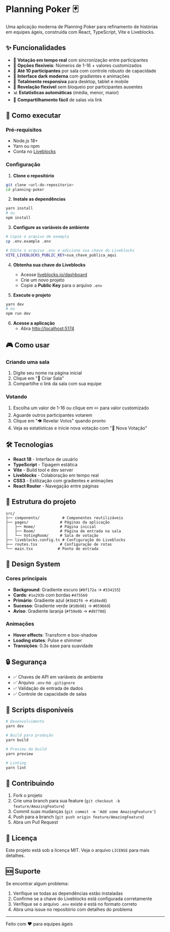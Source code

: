 # Planning Poker 🃏

Uma aplicação moderna de Planning Poker para refinamento de histórias em equipes ágeis, construída com React, TypeScript, Vite e Liveblocks.

## ✨ Funcionalidades

- 🎯 **Votação em tempo real** com sincronização entre participantes
- 🔢 **Opções flexíveis**: Números de 1-16 + valores customizados
- 👥 **Até 10 participantes** por sala com controle robusto de capacidade
- 🎨 **Interface dark moderna** com gradientes e animações
- 📱 **Totalmente responsiva** para desktop, tablet e mobile
- 🚀 **Revelação flexível** sem bloqueio por participantes ausentes
- 📊 **Estatísticas automáticas** (média, menor, maior)
- 🔗 **Compartilhamento fácil** de salas via link

## 🚀 Como executar

### Pré-requisitos

- Node.js 18+ 
- Yarn ou npm
- Conta no [Liveblocks](https://liveblocks.io/)

### Configuração

1. **Clone o repositório**
```bash
git clone <url-do-repositorio>
cd planning-poker
```

2. **Instale as dependências**
```bash
yarn install
# ou
npm install
```

3. **Configure as variáveis de ambiente**
```bash
# Copie o arquivo de exemplo
cp .env.example .env

# Edite o arquivo .env e adicione sua chave do Liveblocks
VITE_LIVEBLOCKS_PUBLIC_KEY=sua_chave_publica_aqui
```

4. **Obtenha sua chave do Liveblocks**
   - Acesse [liveblocks.io/dashboard](https://liveblocks.io/dashboard)
   - Crie um novo projeto
   - Copie a **Public Key** para o arquivo `.env`

5. **Execute o projeto**
```bash
yarn dev
# ou
npm run dev
```

6. **Acesse a aplicação**
   - Abra [http://localhost:5174](http://localhost:5174)

## 🎮 Como usar

### Criando uma sala
1. Digite seu nome na página inicial
2. Clique em "🚀 Criar Sala"
3. Compartilhe o link da sala com sua equipe

### Votando
1. Escolha um valor de 1-16 ou clique em ✏️ para valor customizado
2. Aguarde outros participantes votarem
3. Clique em "👁️ Revelar Votos" quando pronto
4. Veja as estatísticas e inicie nova votação com "🔄 Nova Votação"

## 🛠️ Tecnologias

- **React 18** - Interface de usuário
- **TypeScript** - Tipagem estática
- **Vite** - Build tool e dev server
- **Liveblocks** - Colaboração em tempo real
- **CSS3** - Estilização com gradientes e animações
- **React Router** - Navegação entre páginas

## 📁 Estrutura do projeto

```
src/
├── components/          # Componentes reutilizáveis
├── pages/              # Páginas da aplicação
│   ├── Home/           # Página inicial
│   ├── Room/           # Página de entrada na sala
│   └── VotingRoom/     # Sala de votação
├── liveblocks.config.ts # Configuração do Liveblocks
├── routes.tsx          # Configuração de rotas
└── main.tsx           # Ponto de entrada
```

## 🎨 Design System

### Cores principais
- **Background**: Gradiente escuro (`#0f172a` → `#334155`)
- **Cards**: `#1e293b` com bordas `#475569`
- **Primário**: Gradiente azul (`#3b82f6` → `#1d4ed8`)
- **Sucesso**: Gradiente verde (`#10b981` → `#059669`)
- **Aviso**: Gradiente laranja (`#f59e0b` → `#d97706`)

### Animações
- **Hover effects**: Transform e box-shadow
- **Loading states**: Pulse e shimmer
- **Transições**: 0.3s ease para suavidade

## 🔒 Segurança

- ✅ Chaves de API em variáveis de ambiente
- ✅ Arquivo `.env` no `.gitignore`
- ✅ Validação de entrada de dados
- ✅ Controle de capacidade de salas

## 📝 Scripts disponíveis

```bash
# Desenvolvimento
yarn dev

# Build para produção
yarn build

# Preview da build
yarn preview

# Linting
yarn lint
```

## 🤝 Contribuindo

1. Fork o projeto
2. Crie uma branch para sua feature (`git checkout -b feature/AmazingFeature`)
3. Commit suas mudanças (`git commit -m 'Add some AmazingFeature'`)
4. Push para a branch (`git push origin feature/AmazingFeature`)
5. Abra um Pull Request

## 📄 Licença

Este projeto está sob a licença MIT. Veja o arquivo `LICENSE` para mais detalhes.

## 🆘 Suporte

Se encontrar algum problema:

1. Verifique se todas as dependências estão instaladas
2. Confirme se a chave do Liveblocks está configurada corretamente
3. Verifique se o arquivo `.env` existe e está no formato correto
4. Abra uma issue no repositório com detalhes do problema

---

Feito com ❤️ para equipes ágeis
